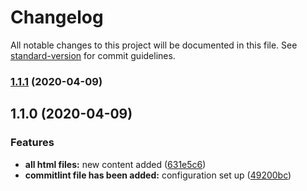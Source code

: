 # Changelog

All notable changes to this project will be documented in this file. See [standard-version](https://github.com/conventional-changelog/standard-version) for commit guidelines.

### [1.1.1](https://github.com/agamarral/pac1_boilerplate/compare/v1.1.0...v1.1.1) (2020-04-09)

## 1.1.0 (2020-04-09)

### Features

-   **all html files:** new content added ([631e5c6](https://github.com/agamarral/pac1_boilerplate/commit/631e5c62f7a825dc4d6043079dd87c961291c6b7))
-   **commitlint file has been added:** configuration set up ([49200bc](https://github.com/agamarral/pac1_boilerplate/commit/49200bc7b253da648eac105f5b1d471baf348dc3))
